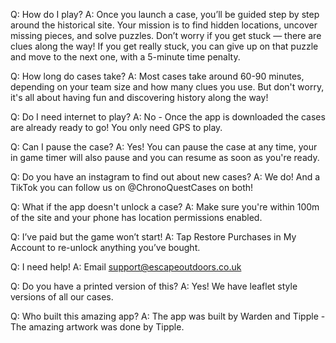 Q: How do I play?
A: Once you launch a case, you’ll be guided step by step around the historical site. Your mission is to find hidden locations, uncover missing pieces, and solve puzzles. Don’t worry if you get stuck — there are clues along the way! If you get really stuck, you can give up on that puzzle and move to the next one, with a 5-minute time penalty.

Q: How long do cases take?
A: Most cases take around 60-90 minutes, depending on your team size and how many clues you use. But don't worry, it's all about having fun and discovering history along the way!

Q: Do I need internet to play?
A: No - Once the app is downloaded the cases are already ready to go! You only need GPS to play. 

Q: Can I pause the case?
A: Yes! You can pause the case at any time, your in game timer will also pause and you can resume as soon as you're ready.

Q: Do you have an instagram to find out about new cases?
A: We do! And a TikTok you can follow us on @ChronoQuestCases on both!

Q: What if the app doesn't unlock a case?
A: Make sure you're within 100m of the site and your phone has location permissions enabled.

Q: I’ve paid but the game won’t start!
A: Tap Restore Purchases in My Account to re-unlock anything you’ve bought.

Q: I need help!
A: Email support@escapeoutdoors.co.uk

Q: Do you have a printed version of this?
A: Yes! We have leaflet style versions of all our cases. 

Q: Who built this amazing app?
A: The app was built by Warden and Tipple - The amazing artwork was done by Tipple.
